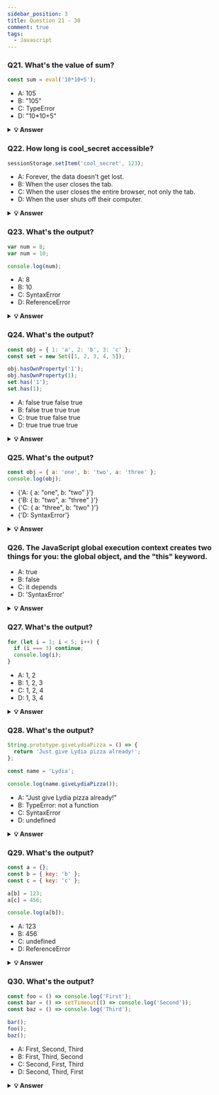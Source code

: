 ```yaml
---
sidebar_position: 3
title: Question 21 - 30
comment: true
tags:
  - Javascript
---
```


### Q21. What's the value of sum?

```javascript
const sum = eval('10*10+5');
```

- A: 105
- B: "105"
- C: TypeError
- D: "10\*10+5"

<details>
    <summary>
    <b>💡 Answer</b>
    </summary>

**_Answer: A_**

`eval` evaluates codes that's passed as a string. If it's an expression, like in this case, it evaluates the expression. The expression is `10 * 10 + 5`. This returns the number `105`.

</details>

### Q22. How long is cool_secret accessible?

```javascript
sessionStorage.setItem('cool_secret', 123);
```

- A: Forever, the data doesn't get lost.
- B: When the user closes the tab.
- C: When the user closes the entire browser, not only the tab.
- D: When the user shuts off their computer.

<details>
        <summary>
        <b>💡 Answer</b>
    </summary>

**_Answer: B_**

The data stored in `sessionStorage` is removed after closing the _tab_.

If you used `localStorage`, the data would've been there forever, unless for example `localStorage.clear()` is invoked.

</details>

### Q23. What's the output?

```javascript
var num = 8;
var num = 10;

console.log(num);
```

- A: 8
- B: 10
- C: SyntaxError
- D: ReferenceError

<details>
        <summary>
        <b>💡 Answer</b>
    </summary>

**_Answer: B_**

With the `var` keyword, you can declare multiple variables with the same name. The variable will then hold the latest value.

You cannot do this with `let` or `const` since they're block-scoped.

</details>

### Q24. What's the output?

```javascript
const obj = { 1: 'a', 2: 'b', 3: 'c' };
const set = new Set([1, 2, 3, 4, 5]);

obj.hasOwnProperty('1');
obj.hasOwnProperty(1);
set.has('1');
set.has(1);
```

- A: false true false true
- B: false true true true
- C: true true false true
- D: true true true true

<details>
       <summary>
        <b>💡 Answer</b>
    </summary>

**_Answer: C_**

All object keys (excluding Symbols) are strings under the hood, even if you don't type it yourself as a string. This is why `obj.hasOwnProperty('1')` also returns true.

It doesn't work that way for a set. There is no `'1'` in our set: `set.has('1')` returns `false`. It has the numeric type `1`, `set.has(1)` returns `true`.

</details>

### Q25. What's the output?

```javascript
const obj = { a: 'one', b: 'two', a: 'three' };
console.log(obj);
```

- {'A: { a: "one", b: "two" }'}
- {'B: { b: "two", a: "three" }'}
- {'C: { a: "three", b: "two" }'}
- {'D: SyntaxError'}

<details>
           <summary>
        <b>💡 Answer</b>
    </summary>

**_Answer: C_**

If you have two keys with the same name, the key will be replaced. It will still be in its first position, but with the last specified value.

</details>

### Q26. The JavaScript global execution context creates two things for you: the global object, and the "this" keyword.

- A: true
- B: false
- C: it depends
- D: 'SyntaxError'

<details>
  <summary>
        <b>💡 Answer</b>
    </summary>

**_Answer: A_**

The base execution context is the global execution context: it's what's accessible everywhere in your code.

</details>

### Q27. What's the output?

```javascript
for (let i = 1; i < 5; i++) {
  if (i === 3) continue;
  console.log(i);
}
```

- A: 1, 2
- B: 1, 2, 3
- C: 1, 2, 4
- D: 1, 3, 4

<details>
  <summary>
        <b>💡 Answer</b>
    </summary>

**_Answer: C_**

The `continue` statement skips an iteration if a certain condition returns `true`.

</details>

### Q28. What's the output?

```javascript
String.prototype.giveLydiaPizza = () => {
  return 'Just give Lydia pizza already!';
};

const name = 'Lydia';

console.log(name.giveLydiaPizza());
```

- A: "Just give Lydia pizza already!"
- B: TypeError: not a function
- C: SyntaxError
- D: undefined

<details>
    <summary>
        <b>💡 Answer</b>
    </summary>

**_Answer: A_**

`String` is a built-in constructor, which we can add properties to. I just added a method to its prototype. Primitive strings are automatically converted into a string object, generated by the string prototype function. So, all strings (string objects) have access to that method!

</details>

### Q29. What's the output?

```javascript
const a = {};
const b = { key: 'b' };
const c = { key: 'c' };

a[b] = 123;
a[c] = 456;

console.log(a[b]);
```

- A: 123
- B: 456
- C: undefined
- D: ReferenceError

<details>
   <summary>
        <b>💡 Answer</b>
    </summary>

**_Answer: B_**

Object keys are automatically converted into strings. We are trying to set an object as a key to object `a`, with the value of `123`.

However, when we stringify an object, it becomes `"[object Object]"`. So what we are saying here, is that `a["[object Object]"] = 123`. Then, we can try to do the same again. `c` is another object that we are implicitly stringifying. So then, `a["[object Object]"] = 456`.

Then, we log `a[b]`, which is actually `a["[object Object]"]`. We just set that to `456`, so it returns `456`.

</details>

### Q30. What's the output?

```javascript
const foo = () => console.log('First');
const bar = () => setTimeout(() => console.log('Second'));
const baz = () => console.log('Third');

bar();
foo();
baz();
```

- A: First, Second, Third
- B: First, Third, Second
- C: Second, First, Third
- D: Second, Third, First

<details>
  <summary>
        <b>💡 Answer</b>
    </summary>

**_Answer: B_**

We have a `setTimeout` function and invoked it first. Yet, it was logged last.

This is because in browsers, we don't just have the runtime engine, we also have something called a `WebAPI`. The `WebAPI` gives us the `setTimeout` function to start with, and for example the DOM.

After the _callback_ is pushed to the WebAPI, the `setTimeout` function itself (but not the callback!) is popped off the stack.

<img src="https://i.imgur.com/X5wsHOg.png" width="200" />

Now, `foo` gets invoked, and `"First"` is being logged.

<img src="https://i.imgur.com/Pvc0dGq.png" width="200" />

`foo` is popped off the stack, and `baz` gets invoked. `"Third"` gets logged.

<img src="https://i.imgur.com/WhA2bCP.png" width="200" />

The WebAPI can't just add stuff to the stack whenever it's ready. Instead, it pushes the callback function to something called the _queue_.

<img src="https://i.imgur.com/NSnDZmU.png" width="200" />

This is where an event loop starts to work. An **event loop** looks at the stack and task queue. If the stack is empty, it takes the first thing on the queue and pushes it onto the stack.

<img src="https://i.imgur.com/uyiScAI.png" width="200" />

`bar` gets invoked, `"Second"` gets logged, and it's popped off the stack.

</details>
